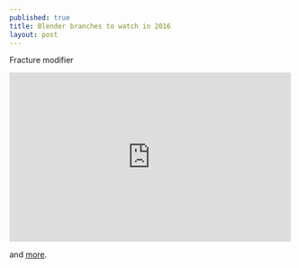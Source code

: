 ```yaml
---
published: true
title: Blender branches to watch in 2016
layout: post
---
```

Fracture modifier  

<iframe width="500" height="300" src="https://www.youtube.com/embed/3TAoJyqaWAA" frameborder="0" allowfullscreen></iframe>
  
and [more](http://www.blender.org/development/blender-branches-to-watch-in-2016/).
